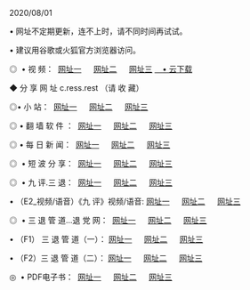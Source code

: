 <p>2020/08/01
<p>• 网址不定期更新，连不上时，请不同时间再试试。
<p>• 建议用谷歌或火狐官方浏览器访问。
<p>◎  • 视 频： 
<a href="http://tcr.fasoclash.com/" target="_blank">网址一</a> 　 
<a href="http://tbr.fasoclash.com/" target="_blank">网址二</a> 　 
<a href="http://tar.fasoclash.com/b.html" target="_blank">网址三</a>
<a href="https://disk.yandex.ru/d/wIUK0uxc3Gk4Ng" target="_blank">　• 云下载 </a></p>
<p>◆ 分 享 网 址  c.ress.rest   （请 收 藏） </p>

<p>◎•  小 站：  
<a href="http://tcr.fasoclash.com/f.html" target="_blank">网址一</a> 　 
<a href="http://tbr.fasoclash.com/h.html" target="_blank">网址二</a> 　 
<a href="http://tar.fasoclash.com/k/" target="_blank">网址三</a></p><p>

<p>◎  • 翻 墙 软 件 ：  
<a href="http://tcr.fasoclash.com/ff/" target="_blank">网址一</a> 　 
<a href="http://tbr.fasoclash.com/s/read/a1_nd.html" target="_blank">网址二</a> 　 
<a href="http://tar.fasoclash.com/ff/index.html" target="_blank">网址三</a></p>
<p>◎  • 每 日 新 闻：  
<a href="http://tcr.fasoclash.com/day/" target="_blank">网址一</a> 　 
<a href="http://tbr.fasoclash.com/day/" target="_blank">网址二</a> 　 
<a href="http://tar.fasoclash.com/day/index.html" target="_blank">网址三</a></p>
<p>◎   • 短 波 分 享：  
<a href="http://tcr.fasoclash.com/h/" target="_blank">网址一</a> 　 
<a href="http://tar.fasoclash.com/h/" target="_blank">网址二</a> 　 
<a href="http://tbr.fasoclash.com/h/index.html" target="_blank">网址三</a></p>
<p>◎   • 九 评.三 退：  
<a href="http://tcr.fasoclash.com/t/" target="_blank">网址一</a> 　 
<a href="http://tar.fasoclash.com/v2/index.html" target="_blank">网址二</a> 　 
<a href="http://tbr.fasoclash.com/tt/index.html" target="_blank">网址三</a> 　</p>
<p>  • （E2_视频/语音）《九 评》视频/语音: 
<a href="http://tcr.fasoclash.com/7738.html" target="_blank">网址一</a> 　 
<a href="http://tar.fasoclash.com/7614.html" target="_blank">网址二</a> 　 
<a href="http://tbr.fasoclash.com/7633.html" target="_blank">网址三</a></p>
<p>◎   • 三 退 管 道...退 党 网：  
<a href="http://tcr.fasoclash.com/go/td1.html" target="_blank">网址一</a> 　 
<a href="http://tar.fasoclash.com/go/td2.html" target="_blank">网址二</a> 　 
<a href="http://tbr.fasoclash.com/go/td3.html" target="_blank">网址三</a></p>
<p>  • （F1） 三 退 管 道（一）： 
<a href="http://tcr.fasoclash.com/dd/" target="_blank">网址一</a> 　 
<a href="http://tar.fasoclash.com/s/read/a1_tdx.html" target="_blank">网址二</a> 　 
<a href="http://tbr.fasoclash.com/dd/" target="_blank">网址三</a></p>
<p>  • （F2）三 退 管 道（二）： 
<a href="http://tar.fasoclash.com/d/" target="_blank">网址一</a> 　 
<a href="http://tcr.fasoclash.com/d/index.html" target="_blank">网址二</a> 　 
<a href="http://tbr.fasoclash.com/d/" target="_blank">网址三</a></p>
<p>◎   • PDF电子书：  
<a href="http://tcr.fasoclash.com/p/" target="_blank">网址一</a> 　 
<a href="http://tbr.fasoclash.com/p/index.html" target="_blank">网址二</a> 　 
<a href="http://tar.fasoclash.com/p/" target="_blank">网址三</a></p>
